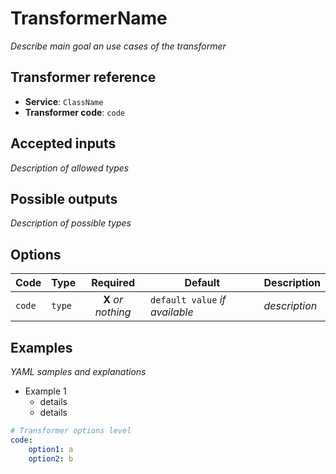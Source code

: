 TransformerName
===============

_Describe main goal an use cases of the transformer_

Transformer reference
---------------------

* **Service**: `ClassName`
* **Transformer code**: `code`

Accepted inputs
---------------

_Description of allowed types_

Possible outputs
----------------

_Description of possible types_

Options
-------

| Code | Type | Required | Default | Description |
| ---- | ---- | :------: | ------- | ----------- |
| `code` | `type` | **X** _or nothing_ | `default value` _if available_ | _description_ |

Examples
--------

_YAML samples and explanations_ 

* Example 1
  - details
  - details
  
```yaml
# Transformer options level
code:
    option1: a
    option2: b
```
